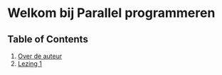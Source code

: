# Welkom bij Parallel programmeren 

## Table of Contents


1. [Over de auteur](introductie.md)
2. [Lezing 1](lecture-1.md)
